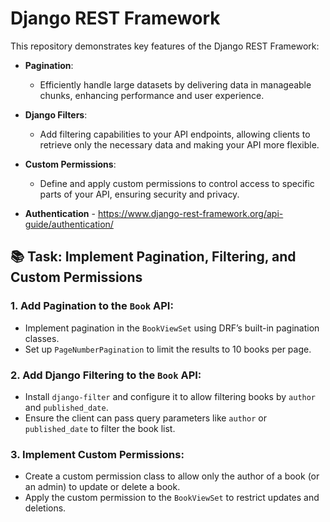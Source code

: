 # Django REST Framework 

This repository demonstrates key features of the Django REST Framework:

- **Pagination**:
  - Efficiently handle large datasets by delivering data in manageable chunks, enhancing performance and user experience.

- **Django Filters**:
  - Add filtering capabilities to your API endpoints, allowing clients to retrieve only the necessary data and making your API more flexible.

- **Custom Permissions**:
  - Define and apply custom permissions to control access to specific parts of your API, ensuring security and privacy.
    
- **Authentication** - https://www.django-rest-framework.org/api-guide/authentication/

## 📚 Task: Implement Pagination, Filtering, and Custom Permissions

### 1. Add Pagination to the `Book` API:
- Implement pagination in the `BookViewSet` using DRF’s built-in pagination classes.
- Set up `PageNumberPagination` to limit the results to 10 books per page.

### 2. Add Django Filtering to the `Book` API:
- Install `django-filter` and configure it to allow filtering books by `author` and `published_date`.
- Ensure the client can pass query parameters like `author` or `published_date` to filter the book list.

### 3. Implement Custom Permissions:
- Create a custom permission class to allow only the author of a book (or an admin) to update or delete a book.
- Apply the custom permission to the `BookViewSet` to restrict updates and deletions.
